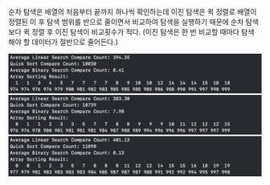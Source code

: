 순차 탐색은 배열의 처음부터 끝까지 하나씩 확인하는데
이진 탐색은 퀵 정렬로 배열이 정렬된 이 후 탐색 범위를 반으로 줄이면서
비교하여 탐색을 실행하기 때문에 순차 탐색보다 퀵 정렬 후 이진 탐색이 비교횟수가 적다.
(이진 탐색은 한 번 비교할 때마다 탐색 해야 할 데이터가 절반으로 줄어든다.)

![](./imageEx1.png)
![](./imageEx2.png)
![](./imageEx3.png)
